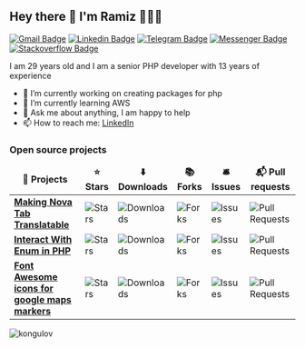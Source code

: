## Hey there 👋 I'm Ramiz 👨🏻‍💻

[![Gmail Badge](https://img.shields.io/badge/-ramiz.kongulov@gmail.com-c14438?style=flat&logo=Gmail&logoColor=white)](mailto:ramiz.kongulov@gmail.com "Connect via Email")
[![Linkedin Badge](https://img.shields.io/badge/-Ramiz%20Kongulov-0072b1?style=flat&logo=Linkedin&logoColor=white)](https://www.linkedin.com/in/kongulov?locale=en_US "Connect on LinkedIn")
[![Telegram Badge](https://img.shields.io/badge/-@Kongulov-0088CC?style=flat&logo=Telegram&logoColor=white)](https://t.me/kongulov "Contact on Telegram")
[![Messenger Badge](https://img.shields.io/badge/-Messenger-0078FF?style=flat&logo=Messenger&logoColor=white)](https://m.me/r.kongulov "Connect on Facebook")
[![Stackoverflow Badge](https://img.shields.io/badge/-Stackoverflow-0078FF?style=flat&logo=Stackoverflow&logoColor=white)](https://stackoverflow.com/users/8676838/kongulov "Stackoverflow")

<!--[![Twitter Badge](https://img.shields.io/badge/-@samujjwaal-00acee?style=flat&logo=Twitter&logoColor=white)](https://twitter.com/intent/follow?screen_name=samujjwaal "Follow on Twitter")-->
I am 29 years old and I am a senior PHP developer with 13 years of experience

- 🔭 I’m currently working on creating packages for php
- 🌱 I’m currently learning AWS
- 💬 Ask me about anything, I am happy to help
- 📫 How to reach me: [LinkedIn](https://www.linkedin.com/in/kongulov)

<h3>Open source projects</h3>
<table>
  <thead align="center">
    <tr border: none;>
      <td><b>🎁 Projects</b></td>
      <td><b>⭐ Stars</b></td>
      <td><b>⬇️ Downloads</b></td>
      <td><b>📚 Forks</b></td>
      <td><b>🛎 Issues</b></td>
      <td><b>📬 Pull requests</b></td>
    </tr>
  </thead>
  <tbody>
    <tr>
      <td><a href="https://github.com/kongulov/nova-tab-translatable"><b>Making Nova Tab Translatable</b></a></td>
      <td><img alt="Stars" src="https://img.shields.io/github/stars/kongulov/nova-tab-translatable?style=flat-square&labelColor=343b41"/></td>
      <td><img alt="Downloads" src="https://poser.pugx.org/kongulov/nova-tab-translatable/downloads?format=flat-square"/></td>
      <td><img alt="Forks" src="https://img.shields.io/github/forks/kongulov/nova-tab-translatable?style=flat-square&labelColor=343b41"/></td>
      <td><img alt="Issues" src="https://img.shields.io/github/issues/kongulov/nova-tab-translatable?style=flat-square&labelColor=343b41"/></td>
      <td><img alt="Pull Requests" src="https://img.shields.io/github/issues-pr/kongulov/nova-tab-translatable?style=flat-square&labelColor=343b41"/></td>
    </tr>
    <tr>
      <td><a href="https://github.com/kongulov/interact-with-enum"><b>Interact With Enum in PHP</b></a></td>
      <td><img alt="Stars" src="https://img.shields.io/github/stars/kongulov/interact-with-enum?style=flat-square&labelColor=343b41"/></td>
      <td><img alt="Downloads" src="https://poser.pugx.org/kongulov/interact-with-enum/downloads?format=flat-square"/></td>
      <td><img alt="Forks" src="https://img.shields.io/github/forks/kongulov/interact-with-enum?style=flat-square&labelColor=343b41"/></td>
      <td><img alt="Issues" src="https://img.shields.io/github/issues/kongulov/interact-with-enum?style=flat-square&labelColor=343b41"/></td>
      <td><img alt="Pull Requests" src="https://img.shields.io/github/issues-pr/kongulov/interact-with-enum?style=flat-square&labelColor=343b41"/></td>
    </tr>
    <tr>
      <td><a href="https://github.com/kongulov/Font-Awesome-icons-for-google-maps"><b>Font Awesome icons for google maps markers</b></a></td>
      <td><img alt="Stars" src="https://img.shields.io/github/stars/kongulov/Font-Awesome-icons-for-google-maps?style=flat-square&labelColor=343b41"/></td>
      <td><img alt="Downloads" src="https://poser.pugx.org/kongulov/Font-Awesome-icons-for-google-maps/downloads?format=flat-square"/></td>
      <td><img alt="Forks" src="https://img.shields.io/github/forks/kongulov/Font-Awesome-icons-for-google-maps?style=flat-square&labelColor=343b41"/></td>
      <td><img alt="Issues" src="https://img.shields.io/github/issues/kongulov/Font-Awesome-icons-for-google-maps?style=flat-square&labelColor=343b41"/></td>
      <td><img alt="Pull Requests" src="https://img.shields.io/github/issues-pr/kongulov/Font-Awesome-icons-for-google-maps?style=flat-square&labelColor=343b41"/></td>
    </tr>
  </tbody>
</table>


<img src="https://github-readme-stats.vercel.app/api?username=kongulov&show_icons=true&theme=gotham" alt="kongulov" />

